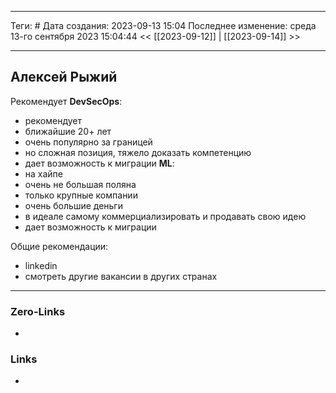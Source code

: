 ___
Теги: #
Дата создания: 2023-09-13 15:04 
Последнее изменение: среда 13-го сентября 2023 15:04:44
<< [[2023-09-12]] | [[2023-09-14]] >> 
___
## Алексей Рыжий

Рекомендует **DevSecOps**:
- рекомендует
- ближайшие 20+ лет
- очень популярно за границей
- но сложная позиция, тяжело доказать компетенцию
-  дает возможность к миграции
**ML**:
- на хайпе
- очень не большая поляна
- только крупные компании
- очень большие деньги
- в идеале самому коммерциализировать и продавать свою идею
- дает возможность к миграции

Общие рекомендации:
- linkedin
- смотреть другие вакансии в других странах

___
### Zero-Links
- 

### Links
- 
